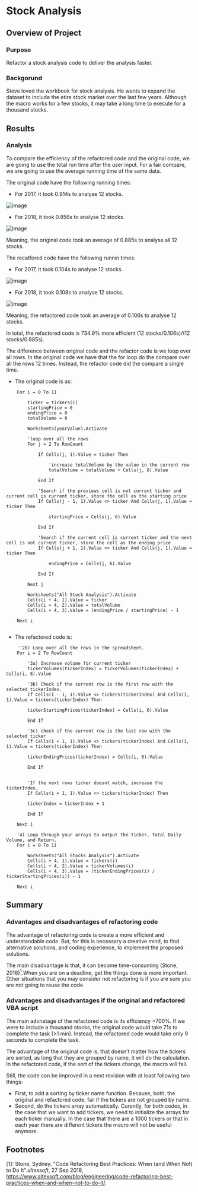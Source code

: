 # Stock Analysis

## Overview of Project

### Purpose
Refactor a stock analysis code to deliver the analysis faster. 

### Backgorund
Steve loved the workbook for stock analysis. He wants to expand the dataset to include the etire stock market over the last few years. Although the macro works for a few stocks, it may take a long time to execute for a thousand stocks. 

## Results

### Analysis
To compare the efficiency of the refactored code and the original code, we are going to use the total run time after the user input. For a fair compare, we are going to use the average running time of the same data.

The original code have the following running times:

* For 2017, it took 0.914s to analyse 12 stocks.

![image](https://user-images.githubusercontent.com/21972342/135027781-0e5d0967-7d31-4c65-98d5-732232364bd4.png)

* For 2018, it took 0.856s to analyse 12 stocks. 

![image](https://user-images.githubusercontent.com/21972342/135027846-722e6ac7-3cc3-4168-bc47-4c527dbc4825.png)

Meaning, the original code took an average of 0.885s to analyse all 12 stocks. 

The recatfored code have the following runnin times:

* For 2017, it took 0.104s to analyse 12 stocks.

![image](https://user-images.githubusercontent.com/21972342/135028730-e72f1686-be48-4dbb-907d-d834a5b41992.png)

* For 2018, it took 0.108s to analyse 12 stocks. 

![image](https://user-images.githubusercontent.com/21972342/135028764-81df1171-3e64-4b9f-89b7-ea744582a250.png)

Meaning, the refactored code took an average of 0.106s to analyse 12 stocks. 

In total, the refactored code is 734.9% more efficient (12 stocks/0.106s)/(12 stocks/0.885s).

The difference between original code and the refactor code is we loop over all rows. In the original code we have that the for loop do the compare over all the rows 12 times. Instead, the refactor code did the compare a single time.  

* The original code is as:
```
    For i = 0 To 11
   
        ticker = tickers(i)
        startingPrice = 0
        endingPrice = 0
        totalVolume = 0
        
        Worksheets(yearValue).Activate
        
        'loop over all the rows
        For j = 2 To RowCount

            If Cells(j, 1).Value = ticker Then

                'increase totalVolume by the value in the current row
                totalVolume = totalVolume + Cells(j, 8).Value

            End If
        
            'Search if the previews cell is not current ticker and current cell is current ticker, store the cell as the starting price
            If Cells(j - 1, 1).Value <> ticker And Cells(j, 1).Value = ticker Then

                startingPrice = Cells(j, 6).Value

            End If

            'Search if the current cell is current ticker and the next cell is not current ticker, store the cell as the ending price
            If Cells(j + 1, 1).Value <> ticker And Cells(j, 1).Value = ticker Then

                endingPrice = Cells(j, 6).Value

            End If
            
        Next j
        
        Worksheets("All Stock Analysis").Activate
        Cells(i + 4, 1).Value = ticker
        Cells(i + 4, 2).Value = totalVolume
        Cells(i + 4, 3).Value = (endingPrice / startingPrice) - 1

    Next i
    
```

* The refactored code is:
```
    ''2b) Loop over all the rows in the spreadsheet.
    For i = 2 To RowCount
    
        '3a) Increase volume for current ticker
        tickerVolumes(tickerIndex) = tickerVolumes(tickerIndex) + Cells(i, 8).Value
        
        '3b) Check if the current row is the first row with the selected tickerIndex.
        If Cells(i - 1, 1).Value <> tickers(tickerIndex) And Cells(i, 1).Value = tickers(tickerIndex) Then
        
        tickerStartingPrices(tickerIndex) = Cells(i, 6).Value
        
        End If

        '3c) check if the current row is the last row with the selected ticker
        If Cells(i + 1, 1).Value <> tickers(tickerIndex) And Cells(i, 1).Value = tickers(tickerIndex) Then
        
        tickerEndingPrices(tickerIndex) = Cells(i, 6).Value
        
        End If
        
        
        'If the next rows ticker doesnt match, increase the tickerIndex.
        If Cells(i + 1, 1).Value <> tickers(tickerIndex) Then
        
        tickerIndex = tickerIndex + 1
        
        End If
    
    Next i
    
    '4) Loop through your arrays to output the Ticker, Total Daily Volume, and Return.
    For i = 0 To 11
        
        Worksheets("All Stocks Analysis").Activate
        Cells(i + 4, 1).Value = tickers(i)
        Cells(i + 4, 2).Value = tickerVolumes(i)
        Cells(i + 4, 3).Value = (tickerEndingPrices(i) / tickerStartingPrices(i)) - 1
        
    Next i
```

## Summary

### Advantages and disadvantages of refactoring code
The advantage of refactoring code is create a more efficient and understandable code. But, for this is necessary a creative mind, to find alternative solutions, and coding experience, to implement the proposed solutions. 

The main disadvantage is that, it can become time-consuming (Stone, 2018)[<sup>1</sup>](#1).When you are on a deadline, get the things done is more important. Other situations that you may consider not refactoring is if you are sure you are not going to reuse the code.

### Advantages and disadvantages if the original and refactored VBA script
The main advnatage of the refactored code is its efficiency >700%. If we were to include a thousand stocks, the original code would take 71s to complete the task (>1 min). Instead, the refactored code would take only 9 seconds to complete the task. 

The advantage of the original code is, that doesn't matter how the tickers are sorted, as long that they are grouped by name, it will do the calculation. In the refactored code, if the sort of the tickers change, the macro will fail.

Still, the code can be improved in a next revision with at least following two things:
* First, to add a sorting by ticker name function. Because, both, the original and refactored code, fail if the tickers are not grouped by name. 
* Second, do the tickers array automatically. Curently, for both codes, in the case that we want to add tickers, we need to initialize the arrays for each ticker manually. In the case that there are a 1000 tickers or that in each year there are different tickers the macro will not be useful anymore.  

## Footnotes

<a class="anchor" id="1"></a>[1]: Stone, Sydney. "Code Refactoring Best Practices: When (and When Not) to Do It"._altexsoft_, 27 Sep 2018, https://www.altexsoft.com/blog/engineering/code-refactoring-best-practices-when-and-when-not-to-do-it/.




